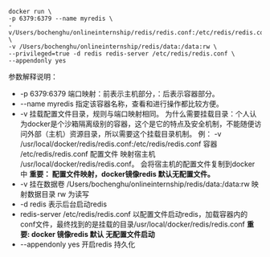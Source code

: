 ```
docker run \
-p 6379:6379 --name myredis \
-v/Users/bochenghu/onlineinternship/redis/redis.conf:/etc/redis/redis.conf \
-v /Users/bochenghu/onlineinternship/redis/data:/data:rw \
--privileged=true -d redis redis-server /etc/redis/redis.conf \
--appendonly yes
```

参数解释说明：

- -p 6379:6379 端口映射：前表示主机部分，：后表示容器部分。
- --name myredis 指定该容器名称，查看和进行操作都比较方便。
- -v 挂载配置文件目录，规则与端口映射相同。
  为什么需要挂载目录：个人认为docker是个沙箱隔离级别的容器，这个是它的特点及安全机制，不能随便访问外部（主机）资源目录，所以需要这个挂载目录机制。
  例： -v /usr/local/docker/redis/redis.conf:/etc/redis/redis.conf 容器 /etc/redis/redis.conf 配置文件 映射宿主机 /usr/local/docker/redis/redis.conf。 会将宿主机的配置文件复制到docker中
  **重要： 配置文件映射，docker镜像redis 默认无配置文件。**
- -v 挂在数据卷
  /Users/bochenghu/onlineinternship/redis/data:/data:rw
  映射数据目录 rw 为读写
- -d redis 表示后台启动redis
- redis-server /etc/redis/redis.conf 以配置文件启动redis，加载容器内的conf文件，最终找到的是挂载的目录/usr/local/docker/redis/redis.conf
  **重要: docker 镜像redis 默认 无配置文件启动**
- --appendonly yes 开启redis 持久化